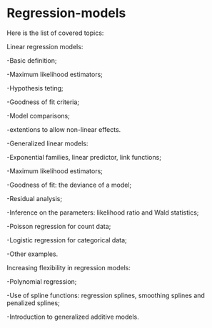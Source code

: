 # Regression-models

Here is the list of covered topics:

Linear regression models:

-Basic definition;

-Maximum likelihood estimators;

-Hypothesis teting;

-Goodness of fit criteria;

-Model comparisons;

-extentions to allow non-linear effects.

-Generalized linear models:

-Exponential families, linear predictor, link functions;

-Maximum likelihood estimators;

-Goodness of fit: the deviance of a model;

-Residual analysis;

-Inference on the parameters: likelihood ratio and Wald statistics;

-Poisson regression for count data;

-Logistic regression for categorical data;

-Other examples.

Increasing flexibility in regression models:

-Polynomial regression;

-Use of spline functions: regression splines, smoothing splines and penalized splines;

-Introduction to generalized additive models.
